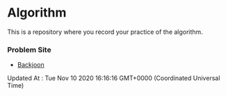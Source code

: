 # Algorithm

This is a repository where you record your practice of the algorithm.

### Problem Site

- [Backjoon](https://www.acmicpc.net/)

Updated At : Tue Nov 10 2020 16:16:16 GMT+0000 (Coordinated Universal Time)
